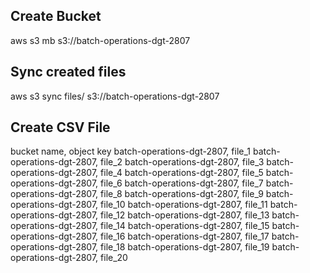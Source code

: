 ## Create Bucket

aws s3 mb s3://batch-operations-dgt-2807

## Sync created files
aws s3 sync files/ s3://batch-operations-dgt-2807

## Create CSV File
bucket name, object key
batch-operations-dgt-2807, file_1
batch-operations-dgt-2807, file_2
batch-operations-dgt-2807, file_3
batch-operations-dgt-2807, file_4
batch-operations-dgt-2807, file_5
batch-operations-dgt-2807, file_6
batch-operations-dgt-2807, file_7 
batch-operations-dgt-2807, file_8
batch-operations-dgt-2807, file_9
batch-operations-dgt-2807, file_10
batch-operations-dgt-2807, file_11
batch-operations-dgt-2807, file_12
batch-operations-dgt-2807, file_13
batch-operations-dgt-2807, file_14
batch-operations-dgt-2807, file_15
batch-operations-dgt-2807, file_16
batch-operations-dgt-2807, file_17
batch-operations-dgt-2807, file_18
batch-operations-dgt-2807, file_19
batch-operations-dgt-2807, file_20
